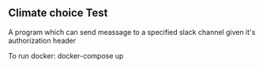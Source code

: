 ## Climate choice Test

A program which can send meassage to a specified slack channel given it's authorization header

To run docker:
docker-compose up
